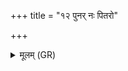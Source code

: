 +++
title = "१२ पुनर् नः पितरो"

+++
<details><summary>मूलम् (GR)</summary>

पुनर् नः पितरो मनो  
ददातु दैव्यो जनः ।  
जीवं व्रातं सचेमहि ॥
</details>